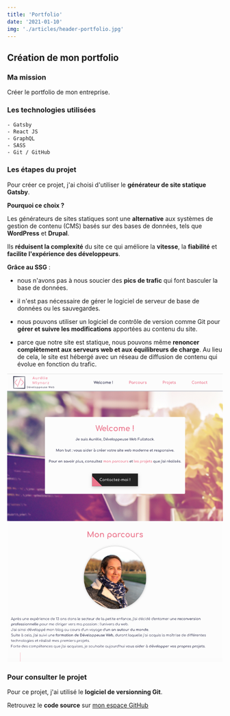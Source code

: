 ```yaml
---
title: 'Portfolio'
date: '2021-01-10'
img: './articles/header-portfolio.jpg'
---
```

## Création de mon portfolio

### Ma mission
Créer le portfolio de mon entreprise.

### Les technologies utilisées
    - Gatsby
    - React JS 
    - GraphQL
    - SASS
    - Git / GitHub

### Les étapes du projet
Pour créer ce projet, j'ai choisi d'utiliser le **générateur de site statique Gatsby**. 

**Pourquoi ce choix ?**

Les générateurs de sites statiques sont une **alternative** aux systèmes de gestion de contenu (CMS) basés sur des bases de données, tels que **WordPress** et **Drupal**. 

Ils **réduisent la complexité** du site ce qui améliore la **vitesse**, la **fiabilité** et **facilite l'expérience des développeurs**. 

**Grâce au SSG** :

* nous n'avons pas à nous soucier des **pics de trafic** qui font basculer la base de données.

* il n'est pas nécessaire de gérer le logiciel de serveur de base de données ou les sauvegardes.

* nous pouvons utiliser un logiciel de contrôle de version comme Git pour **gérer et suivre les modifications** apportées au contenu du site.

* parce que notre site est statique, nous pouvons même **renoncer complètement aux serveurs web et aux équilibreurs de charge**. Au lieu de cela, le site est hébergé avec un réseau de diffusion de contenu qui évolue en fonction du trafic.

![Site vitrine](./img-portfolio/accueil-portfolio.jpg)

### Pour consulter le projet
Pour ce projet, j'ai utilisé le **logiciel de versionning Git**.

Retrouvez le **code source** sur [mon espace GitHub](https://github.com/Lilimly/portfolio "Code source de mon portfolio")